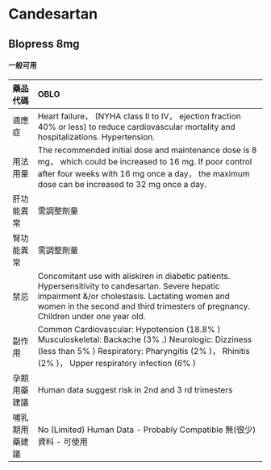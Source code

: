 # Candesartan

## Blopress 8mg

#### 一般可用

| 藥品代碼       | OBLO                                                                                                                                                                                                                                      |
|:---------------|:------------------------------------------------------------------------------------------------------------------------------------------------------------------------------------------------------------------------------------------|
| 適應症         | Heart failure， (NYHA class II to IV， ejection fraction 40% or less) to reduce cardiovascular mortality and hospitalizations. Hypertension.                                                                                              |
| 用法用量       | The recommended initial dose and maintenance dose is 8 mg， which could be increased to 16 mg. If poor control after four weeks with 16 mg once a day， the maximum dose can be increased to 32 mg once a day.                            |
| 肝功能異常     | 需調整劑量                                                                                                                                                                                                                                |
| 腎功能異常     | 需調整劑量                                                                                                                                                                                                                                |
| 禁忌           | Concomitant use with aliskiren in diabetic patients. Hypersensitivity to candesartan. Severe hepatic impairment &/or cholestasis. Lactating women and women in the second and third trimesters of pregnancy. Children under one year old. |
| 副作用         | Common Cardiovascular: Hypotension (18.8% ) Musculoskeletal: Backache (3% .) Neurologic: Dizziness (less than 5% ) Respiratory: Pharyngitis (2% )， Rhinitis (2% )， Upper respiratory infection (6% )                                    |
| 孕期用藥建議   | Human data suggest risk in 2nd and 3 rd trimesters                                                                                                                                                                                        |
| 哺乳期用藥建議 | No (Limited) Human Data - Probably Compatible 無(很少)資料 - 可使用                                                                                                                                                                       |

